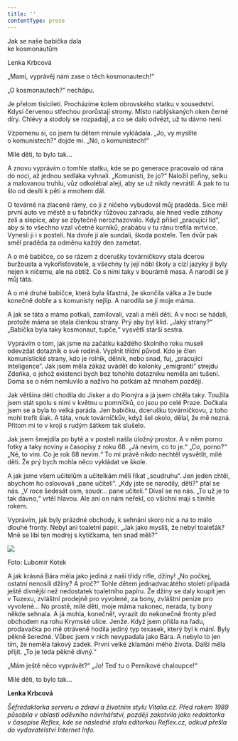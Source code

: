 ```yaml
---
title: ''
contentType: prose
---
```


<section>

Jak se naše babička dala  
ke kosmonautům

Lenka Krbcová

„Mami, vyprávěj nám zase o těch kosmonautech!“

„O kosmonautech?“ nechápu.

Je přelom tisíciletí. Procházíme kolem obrovského statku v sousedství. Kdysi červenou střechou prorůstají stromy. Místo nablýskaných oken černé díry. Chlévy a stodoly se rozpadají, a co se dalo odvézt, už tu dávno není.

Vzpomenu si, co jsem tu dětem minule vykládala. „Jo, vy myslíte o komunistech?“ dojde mi. „Nó, o komunistech!“

Milé děti, to bylo tak…

A znovu vyprávím o tomhle statku, kde se po generace pracovalo od rána do noci, až jednou sedláka vyhnali. „Komunisti, že jo?“ Naložil peřiny, selku a malovanou truhlu, vůz odkolébal alejí, aby se už nikdy nevrátil. A pak to tu šlo od desíti k pěti a mnohem dál.

O továrně na zlacené rámy, co ji z ničeho vybudoval můj praděda. Sice měl první auto ve městě a u fabričky růžovou zahradu, ale hned vedle záhony zelí a slepice, aby se zbytečně nerozhazovalo. Když přišel „pracující lid“, aby si to všechno vzal včetně kurníků, prabábu v tu ránu trefila mrtvice. Vynesli ji i s postelí. Na dvoře ji ale sundali, škoda postele. Ten dvůr pak směl praděda za odměnu každý den zametat.

A o mé babičce, co se rázem z dcerušky továrníčkovy stala dcerou buržousta a vykořisťovatele, a všechny ty její nóbl školy a cizí jazyky jí byly nejen k ničemu, ale na obtíž. Co s nimi taky v bourárně masa. A narodil se jí můj táta.

A o mé druhé babičce, která byla šťastná, že skončila válka a že bude konečně dobře a s komunisty nejlíp. A narodila se jí moje máma.

A jak se táta a máma potkali, zamilovali, vzali a měli děti. A v noci se hádali, protože máma se stala členkou strany. Prý aby byl klid. „Jaký strany?“ „Babička byla taky kosmonaut, tupče,“ vysvětlí starší sestra.

Vyprávím o tom, jak jsme na začátku každého školního roku museli odevzdat dotazník o své rodině. Vyplnit třídní původ. Kdo je člen komunistické strany, kdo je rolník, dělník, nebo snad, fuj, „pracující inteligence“. Jak jsem měla zákaz uvádět do kolonky „emigranti“ strejdu Zdeňka, o jehož existenci bych bez tohohle dotazníku neměla ani tušení. Doma se o něm nemluvilo a naživo ho potkám až mnohem později.

Jak většina dětí chodila do Jisker a do Pionýra a já jsem chtěla taky. Toužila jsem stát spolu s nimi v květnu u pomníčků, co jsou po celé Praze. Dočkala jsem se a byla to velká paráda. Jen babičku, dcerušku továrníčkovu, z toho mohl trefit šlak. A táta, vnuk továrníčkův, když šel okolo, dělal, že mě nezná. Přitom mi to v kroji s rudým šátkem tak slušelo.

Jak jsem šmejdila po bytě a v posteli našla úložný prostor. A v něm porno fotky a taky noviny a časopisy z roku 68. „Já nevim, co to je.“ „Co, porno?“ „Né, to vim. Co je rok 68 nevim.“ To mi právě nikdo nechtěl vysvětlit, milé děti. Že prý bych mohla něco vykládat ve škole.

A jak jsme všem učitelům a učitelkám měli říkat „soudruhu“. Jen jeden chtěl, abychom ho oslovovali „pane učiteli“. „Kdy jste se narodily, děti?“ ptal se nás. „V roce šedesát osm, soudr… pane učiteli.“ Díval se na nás. „To už je to tak dávno,“ vrtěl hlavou. Ale ani on nám neřekl, co všichni mají s tímhle rokem.

Vyprávím, jak byly prázdné obchody, k sehnání skoro nic a na to málo dlouhé fronty. Nebyl ani toaletní papír. „Jak jako myslíš, že nebyl toaleťák? Mně se líbí ten modrej s kytičkama, ten snad měli?“

</section>

<section>

![](../Images/024.jpg)

Foto: Lubomír Kotek

A jak krásná Bára měla jako jediná z naší třídy rifle, džíny! „No počkej, ostatní nenosili džíny? A proč?“ Tohle dětem jednadvacátého století připadá ještě divnější než nedostatek toaletního papíru. Že džíny se daly koupit jen v Tuzexu, zvláštní prodejně pro vyvolené, za bony, zvláštní peníze pro vyvolené… No prostě, milé děti, moje máma nakonec, nerada, ty bony někde sehnala. A já mohla, konečně!, vyrazit do nekonečné fronty před obchodem na rohu Krymské ulice. Jenže. Když jsem přišla na řadu, prodavačka po mě otráveně hodila jediný typ texasek, který byl k mání. Byly pěkně šeredné. Vůbec jsem v nich nevypadala jako Bára. A nebylo to jen tím, že neměla takový zadek. První velké zklamání mého života. Další měla přijít. „To je teda pěkně divný.“

„Mám ještě něco vyprávět?“ „Jo! Teď tu o Perníkové chaloupce!“

Milé děti, to bylo tak…

</section>

<section>

**Lenka Krbcová**

_Šéfredaktorka serveru o zdraví a životním stylu Vitalia.cz. Před rokem 1989 působila v oblasti oděvního návrhářství, později zakotvila jako redaktorka v časopise Reflex, kde se následně stala editorkou Reflex.cz, odkud přešla do vydavatelství Internet Info._

</section>

